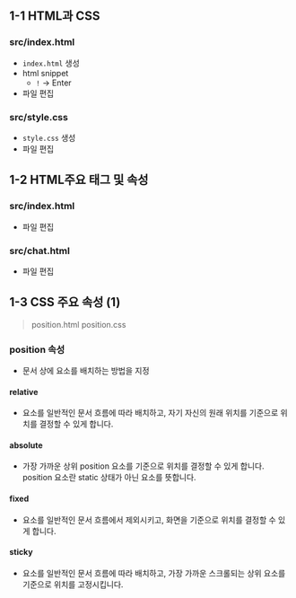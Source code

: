 ## 1-1 HTML과 CSS

### src/index.html

- `index.html` 생성
- html snippet
  - `!` -> Enter
- 파일 편집

### src/style.css

- `style.css` 생성
- 파일 편집

## 1-2 HTML주요 태그 및 속성

### src/index.html

- 파일 편집

### src/chat.html

- 파일 편집

## 1-3 CSS 주요 속성 (1)

> position.html
> position.css

### position 속성

- 문서 상에 요소를 배치하는 방법을 지정

#### relative

- 요소를 일반적인 문서 흐름에 따라 배치하고, 자기 자신의 원래 위치를 기준으로 위치를 결정할 수 있게 합니다.

#### absolute

- 가장 가까운 상위 position 요소를 기준으로 위치를 결정할 수 있게 합니다. position 요소란 static 상태가 아닌 요소를 뜻합니다.

#### fixed

- 요소를 일반적인 문서 흐름에서 제외시키고, 화면을 기준으로 위치를 결정할 수 있게 합니다.

#### sticky

- 요소를 일반적인 문서 흐름에 따라 배치하고, 가장 가까운 스크롤되는 상위 요소를 기준으로 위치를 고정시킵니다.
